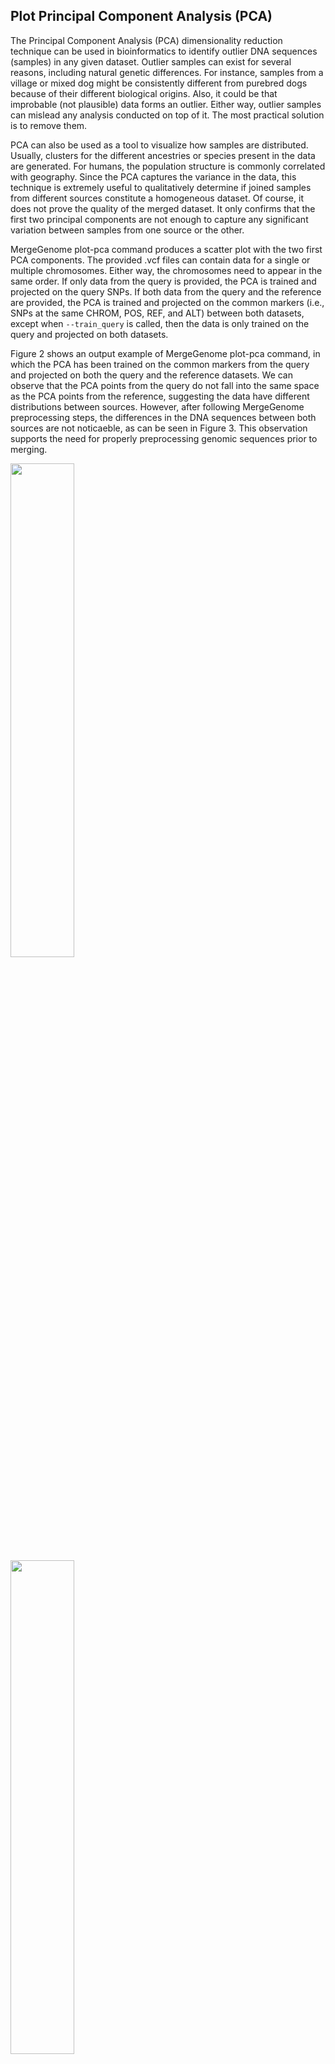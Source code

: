 ## Plot Principal Component Analysis (PCA)

The Principal Component Analysis (PCA) dimensionality reduction technique can be used in bioinformatics to identify outlier DNA sequences (samples) in any given dataset. Outlier samples can exist for several reasons, including natural genetic differences. For instance, samples from a village or mixed dog might be consistently different from purebred dogs because of their different biological origins. Also, it could be that improbable (not plausible) data forms an outlier. Either way, outlier samples can mislead any analysis conducted on top of it. The most practical solution is to remove them.

PCA can also be used as a tool to visualize how samples are distributed. Usually, clusters for the different ancestries or species present in the data are generated. For humans, the population structure is commonly correlated with geography. Since the PCA captures the variance in the data, this technique is extremely useful to qualitatively determine if joined samples from different sources constitute a homogeneous dataset. Of course, it does not prove the quality of the merged dataset. It only confirms that the first two principal components are not enough to capture any significant variation between samples from one source or the other.

MergeGenome plot-pca command produces a scatter plot with the two first PCA components. The provided .vcf files can contain data for a single or multiple chromosomes. Either way, the chromosomes need to appear in the same order. If only data from the query is provided, the PCA is trained and projected on the query SNPs. If both data from the query and the reference are provided, the PCA is trained and projected on the common markers (i.e., SNPs at the same CHROM, POS, REF, and ALT) between both datasets, except when `--train_query` is called, then the data is only trained on the query and projected on both datasets.

Figure 2 shows an output example of MergeGenome plot-pca command, in which the PCA has been trained on the common markers from the query and projected on both the query and the reference datasets. We can observe that the PCA points from the query do not fall into the same space as the PCA points from the reference, suggesting the data have different distributions between sources. However, after following MergeGenome preprocessing steps, the differences in the DNA sequences between both sources are not noticaeble, as can be seen in Figure 3. This observation supports the need for properly preprocessing genomic sequences prior to merging.

<div class="row" style="width:100%" display="flex">
  <div class="column">
    <img src="https://github.com/AI-sandbox/merge-vcf-files/blob/main/figures/trained_both_projected_both.png" style="width:45%">
  </div>
  <div class="column">
    <img src="https://github.com/AI-sandbox/merge-vcf-files/blob/main/figures/trained_both_projected_both_after_preprocessing.png" style="width:45%">
  </div>
</div>

## Usage

```
$ python3 MergeGenome.py plot-pca -q <query_file_1>...<query_file_n> -o <output_folder>
```

Input flags include:

* -q, --query LIST, Paths to query .vcf files with data for a single or multiple chromosomes each (optional).
* -r, --reference LIST, Paths to reference .vcf files with data for a single or multiple chromosomes each (optional).
* -o, --output-folder PATH, Path to output folder. (required). Note: make sure a '/' appears at the end of the output folder.
* -t, --train-query, To train the PCA the PCA only on the query instead of on both datasets (optional). Default=False.
* -f, --fontsize INT, Fontsize of all text in plot (optional). Default=25.
* -w, --figure-width INT, Figure width of plot (optional). Default=26.
* -i, --figure-height INT, Figure height of plot (optional). Default=15.
* -s, --size-points INT, Size of points in plot (optional). Default=15.
* -a, --alpha, FLOAT, Transparency of points in plot (optional). Default=0.7.
* -cq, --color-points-query STR, Color of query points in the plot (optional). Default=#EBD0A1.
* -cr, --color-points-reference STR, Color of reference points in the plot (optional). Default=#259988.
* -d, --debug PATH, Path to .log/.txt file to store info/debug messages (optional).

**Output**

* A .png image with the first PCA components. The .png image will have the name 'trained_query' if only the query is provided, 'trained_both_projected_both' if both the query and the reference are provided and 'trained_query_projected_both.png' if both datasets are provided and `--train_query` flag is True.
* If --debug, a .log or .txt file with information regarding the dimensions of the data (number of samples and number of SNPs), the chromosomes in each file, and the amount of common markers found.

`Examples`

1. Plot PCA on query data:

```
$ python3 MergeGenome.py plot-pca -q query_chr1.vcf -o ./output/
```

2. Plot PCA on the common markers between the query and the reference, training the PCA only on the query:

```
$ python3 MergeGenome.py plot-pca -q query_chr1.vcf -r reference_chr1.vcf -o ./output/ -t
```

3. Plot PCA on the common markers between the query and the reference, traing the PCA on both datasets:

```
$ python3 MergeGenome.py plot-pca -q query_chr1.vcf -r reference_chr1.vcf -o ./output/
```
